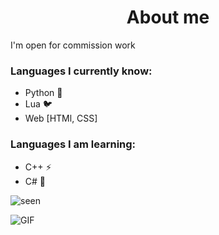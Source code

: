 <h1 align="center">About me </h1>
I'm open for commission work

### Languages I currently know:

- Python 🐍
- Lua 🐦
- Web [HTMl, CSS]




### Languages I am learning:

- C++ ⚡
- C# 🌹



<p align="left"> <img src="https://komarev.com/ghpvc/?username=GloomiPicksXy&abbreviated=true" alt="seen" /> </p>
<a target="_blank" align="center">
  <img align="center" alt="GIF" src="https://steamuserimages-a.akamaihd.net/ugc/959716048075296014/6E0EB84D32090719B68289BB3F6A3A977F039D6C/?imw=5000&imh=5000&ima=fit&impolicy=Letterbox&imcolor=%23000000&letterbox=false">
</a>

